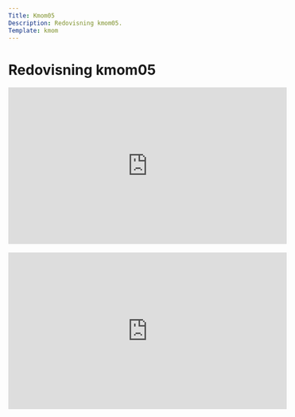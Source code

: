 ```yaml
---
Title: Kmom05
Description: Redovisning kmom05.
Template: kmom
---
```


Redovisning kmom05
==========================

<div class="embed-wrapper">
    <iframe width="560" height="315" src="https://www.youtube.com/embed/HPk-VhRjNI8" frameborder="0" allow="accelerometer; autoplay; clipboard-write; encrypted-media; gyroscope; picture-in-picture" allowfullscreen></iframe>
</div>

<br>

<div class="embed-wrapper">
    <iframe width="560" height="315" src="https://www.youtube.com/embed/jl0TWPvKluk" frameborder="0" allow="accelerometer; autoplay; clipboard-write; encrypted-media; gyroscope; picture-in-picture" allowfullscreen></iframe>
</div>
